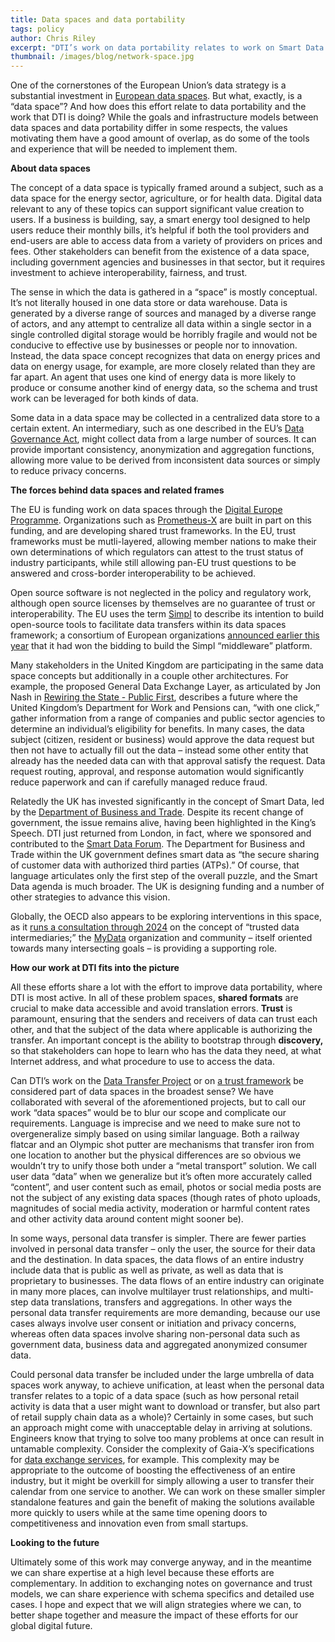 ```yaml
---
title: Data spaces and data portability
tags: policy
author: Chris Riley
excerpt: "DTI’s work on data portability relates to work on Smart Data and data spaces; but there are distinctions in the contexts worth a deeper look."
thumbnail: /images/blog/network-space.jpg
---
```


One of the cornerstones of the European Union’s data strategy is a substantial investment in [European data spaces](https://digital-strategy.ec.europa.eu/en/policies/data-spaces). But what, exactly, is a “data space”? And how does this effort relate to data portability and the work that DTI is doing? While the goals and infrastructure models between data spaces and data portability differ in some respects, the values motivating them have a good amount of overlap, as do some of the tools and experience that will be needed to implement them. 

**About data spaces**

The concept of a data space is typically framed around a subject, such as a data space for the energy sector, agriculture, or for health data. Digital data relevant to any of these topics can support significant value creation to users. If a business is building, say, a smart energy tool designed to help users reduce their monthly bills, it’s helpful if both the tool providers and end-users are able to access data from a variety of providers on prices and fees. Other stakeholders can benefit from the existence of a data space, including government agencies and businesses in that sector, but it requires investment to achieve interoperability, fairness, and trust. 

The sense in which the data is gathered in a “space” is mostly conceptual. It’s not literally housed in one data store or data warehouse. Data is generated by a diverse range of sources and managed by a diverse range of actors, and any attempt to centralize all data within a single sector in a single controlled digital storage would be horribly fragile and would not be conducive to effective use by businesses or people nor to innovation. Instead, the data space concept recognizes that data on energy prices and data on energy usage, for example, are more closely related than they are far apart. An agent that uses one kind of energy data is more likely to produce or consume another kind of energy data, so the schema and trust work can be leveraged for both kinds of data.

Some data in a data space may be collected in a centralized data store to a certain extent. An intermediary, such as one described in the EU’s [Data Governance Act](https://digital-strategy.ec.europa.eu/en/policies/data-governance-act-explained), might collect data from a large number of sources. It can provide important consistency, anonymization and aggregation functions, allowing more value to be derived from inconsistent data sources or simply to reduce privacy concerns.

**The forces behind data spaces and related frames**

The EU is funding work on data spaces through the [Digital Europe Programme](https://digital-strategy.ec.europa.eu/en/activities/digital-programme). Organizations such as [Prometheus-X](https://prometheus-x.org/) are built in part on this funding, and are developing shared trust frameworks. In the EU, trust frameworks must be mutli-layered, allowing member nations to make their own determinations of which regulators can attest to the trust status of industry participants, while still allowing pan-EU trust questions to be answered and cross-border interoperability to be achieved.

Open source software is not neglected in the policy and regulatory work, although open source licenses by themselves are no guarantee of trust or interoperability. The EU uses the term [Simpl](https://digital-strategy.ec.europa.eu/en/policies/simpl) to describe its intention to build open-source tools to facilitate data transfers within its data spaces framework; a consortium of European organizations [announced earlier this year](https://eviden.com/insights/news/eviden-leads-consortium-to-provide-simpl-open-oss-data-spaces-middleware-to-the-european-commission/) that it had won the bidding to build the Simpl “middleware” platform.

Many stakeholders in the United Kingdom are participating in the same data space concepts but additionally in a couple other architectures. For example, the proposed General Data Exchange Layer, as articulated by Jon Nash in [Rewiring the State - Public First](https://www.publicfirst.co.uk/rewiring-the-state.html), describes a future where the United Kingdom’s Department for Work and Pensions can, “with one click,” gather information from a range of companies and public sector agencies to determine an individual’s eligibility for benefits. In many cases, the data subject (citizen, resident or business) would approve the data request but then not have to actually fill out the data – instead some other entity that already has the needed data can with that approval satisfy the request. Data request routing, approval, and response automation would significantly reduce paperwork and can if carefully managed reduce fraud.

Relatedly the UK has invested significantly in the concept of Smart Data, led by the [Department of Business and Trade](https://assets.publishing.service.gov.uk/media/66190f98679e9c8d921dfe44/smart-data-roadmap-action-the-government-is-taking-in-2024-to-2025.pdf). Despite its recent change of government, the issue remains alive, having been highlighted in the King’s Speech. DTI just returned from London, in fact, where we sponsored and contributed to the [Smart Data Forum](https://www.smartdataforum.org/). The Department for Business and Trade within the UK government defines smart data as “the secure sharing of customer data with authorized third parties (ATPs).” Of course, that language articulates only the first step of the overall puzzle, and the Smart Data agenda is much broader. The UK is designing funding and a number of other strategies to advance this vision.

Globally, the OECD also appears to be exploring interventions in this space, as it [runs a consultation through 2024](https://mydata.org/2024/05/29/mydata-goes-to-brussels/) on the concept of “trusted data intermediaries;” the [MyData](https://www.mydata.org/) organization and community – itself oriented towards many intersecting goals – is providing a supporting role.

**How our work at DTI fits into the picture**

All these efforts share a lot with the effort to improve data portability, where DTI is most active. In all of these problem spaces, **shared formats** are crucial to make data accessible and avoid translation errors. **Trust** is paramount, ensuring that the senders and receivers of data can trust each other, and that the subject of the data where applicable is authorizing the transfer. An important concept is the ability to bootstrap through **discovery,** so that stakeholders can hope to learn who has the data they need, at what Internet address, and what procedure to use to access the data.

Can DTI’s work on the [Data Transfer Project](https://github.com/dtinit/data-transfer-project) or on [a trust framework](https://dtinit.org/trust) be considered part of data spaces in the broadest sense? We have collaborated with several of the aforementioned projects, but to call our work “data spaces” would be to blur our scope and complicate our requirements. Language is imprecise and we need to make sure not to overgeneralize simply based on using similar language. Both a railway flatcar and an Olympic shot putter are mechanisms that transfer iron from one location to another but the physical differences are so obvious we wouldn’t try to unify those both under a “metal transport” solution. We call user data “data” when we generalize but it’s often more accurately called “content”, and user content such as email, photos or social media posts are not the subject of any existing data spaces (though rates of photo uploads, magnitudes of social media activity, moderation or harmful content rates and other activity data around content might sooner be).

In some ways, personal data transfer is simpler. There are fewer parties involved in personal data transfer – only the user, the source for their data and the destination. In data spaces, the data flows of an entire industry include data that is public as well as private, as well as data that is proprietary to businesses. The data flows of an entire industry can originate in many more places, can involve multilayer trust relationships, and multi-step data translations, transfers and aggregations. In other ways the personal data transfer requirements are more demanding, because our use cases always involve user consent or initiation and privacy concerns, whereas often data spaces involve sharing non-personal data such as government data, business data and aggregated anonymized consumer data.

Could personal data transfer be included under the large umbrella of data spaces work anyway, to achieve unification, at least when the personal data transfer relates to a topic of a data space (such as how personal retail activity is data that a user might want to download or transfer, but also part of retail supply chain data as a whole)? Certainly in some cases, but such an approach might come with unacceptable delay in arriving at solutions. Engineers know that trying to solve too many problems at once can result in untamable complexity. Consider the complexity of Gaia-X’s specifications for [data exchange services](https://docs.gaia-x.eu/technical-committee/data-exchange/23.11/dewg/), for example. This complexity may be appropriate to the outcome of boosting the effectiveness of an entire industry, but it might be overkill for simply allowing a user to transfer their calendar from one service to another. We can work on these smaller simpler standalone features and gain the benefit of making the solutions available more quickly to users while at the same time opening doors to competitiveness and innovation even from small startups. 

**Looking to the future**

Ultimately some of this work may converge anyway, and in the meantime we can share expertise at a high level because these efforts are complementary. In addition to exchanging notes on governance and trust models, we can share experience with schema specifics and detailed use cases. I hope and expect that we will align strategies where we can, to better shape together and measure the impact of these efforts for our global digital future.
